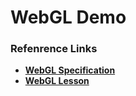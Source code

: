 # WebGL Demo #


### Refenrence Links ###


* **[WebGL Specification](https://www.khronos.org/registry/webgl/specs/latest/#7.1  "WebGL Specification")**
* **[WebGL Lesson](http://learningwebgl.com/blog/?p=28  "WebGL Lesson")**



